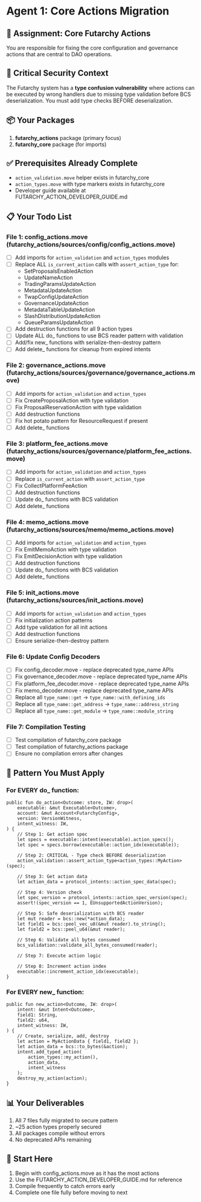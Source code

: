 # Agent 1: Core Actions Migration

## 🎯 Assignment: Core Futarchy Actions

You are responsible for fixing the core configuration and governance actions that are central to DAO operations.

## 🚨 Critical Security Context

The Futarchy system has a **type confusion vulnerability** where actions can be executed by wrong handlers due to missing type validation before BCS deserialization. You must add type checks BEFORE deserialization.

## 📦 Your Packages

1. **futarchy_actions** package (primary focus)
2. **futarchy_core** package (for imports)

## ✅ Prerequisites Already Complete

- `action_validation.move` helper exists in futarchy_core
- `action_types.move` with type markers exists in futarchy_core
- Developer guide available at FUTARCHY_ACTION_DEVELOPER_GUIDE.md

## 📋 Your Todo List

### File 1: config_actions.move (futarchy_actions/sources/config/config_actions.move)
- [ ] Add imports for `action_validation` and `action_types` modules
- [ ] Replace ALL `is_current_action` calls with `assert_action_type` for:
  - SetProposalsEnabledAction
  - UpdateNameAction
  - TradingParamsUpdateAction
  - MetadataUpdateAction
  - TwapConfigUpdateAction
  - GovernanceUpdateAction
  - MetadataTableUpdateAction
  - SlashDistributionUpdateAction
  - QueueParamsUpdateAction
- [ ] Add destruction functions for all 9 action types
- [ ] Update ALL do_ functions to use BCS reader pattern with validation
- [ ] Add/fix new_ functions with serialize-then-destroy pattern
- [ ] Add delete_ functions for cleanup from expired intents

### File 2: governance_actions.move (futarchy_actions/sources/governance/governance_actions.move)
- [ ] Add imports for `action_validation` and `action_types`
- [ ] Fix CreateProposalAction with type validation
- [ ] Fix ProposalReservationAction with type validation
- [ ] Add destruction functions
- [ ] Fix hot potato pattern for ResourceRequest if present
- [ ] Add delete_ functions

### File 3: platform_fee_actions.move (futarchy_actions/sources/governance/platform_fee_actions.move)
- [ ] Add imports for `action_validation` and `action_types`
- [ ] Replace `is_current_action` with `assert_action_type`
- [ ] Fix CollectPlatformFeeAction
- [ ] Add destruction functions
- [ ] Update do_ functions with BCS validation
- [ ] Add delete_ functions

### File 4: memo_actions.move (futarchy_actions/sources/memo/memo_actions.move)
- [ ] Add imports for `action_validation` and `action_types`
- [ ] Fix EmitMemoAction with type validation
- [ ] Fix EmitDecisionAction with type validation
- [ ] Add destruction functions
- [ ] Update do_ functions with BCS validation
- [ ] Add delete_ functions

### File 5: init_actions.move (futarchy_actions/sources/init_actions.move)
- [ ] Add imports for `action_validation` and `action_types`
- [ ] Fix initialization action patterns
- [ ] Add type validation for all init actions
- [ ] Add destruction functions
- [ ] Ensure serialize-then-destroy pattern

### File 6: Update Config Decoders
- [ ] Fix config_decoder.move - replace deprecated type_name APIs
- [ ] Fix governance_decoder.move - replace deprecated type_name APIs
- [ ] Fix platform_fee_decoder.move - replace deprecated type_name APIs
- [ ] Fix memo_decoder.move - replace deprecated type_name APIs
- [ ] Replace all `type_name::get` → `type_name::with_defining_ids`
- [ ] Replace all `type_name::get_address` → `type_name::address_string`
- [ ] Replace all `type_name::get_module` → `type_name::module_string`

### File 7: Compilation Testing
- [ ] Test compilation of futarchy_core package
- [ ] Test compilation of futarchy_actions package
- [ ] Ensure no compilation errors after changes

## 🔧 Pattern You Must Apply

### For EVERY do_ function:
```move
public fun do_action<Outcome: store, IW: drop>(
    executable: &mut Executable<Outcome>,
    account: &mut Account<FutarchyConfig>,
    version: VersionWitness,
    intent_witness: IW,
) {
    // Step 1: Get action spec
    let specs = executable::intent(executable).action_specs();
    let spec = specs.borrow(executable::action_idx(executable));

    // Step 2: CRITICAL - Type check BEFORE deserialization
    action_validation::assert_action_type<action_types::MyAction>(spec);

    // Step 3: Get action data
    let action_data = protocol_intents::action_spec_data(spec);

    // Step 4: Version check
    let spec_version = protocol_intents::action_spec_version(spec);
    assert!(spec_version == 1, EUnsupportedActionVersion);

    // Step 5: Safe deserialization with BCS reader
    let mut reader = bcs::new(*action_data);
    let field1 = bcs::peel_vec_u8(&mut reader).to_string();
    let field2 = bcs::peel_u64(&mut reader);

    // Step 6: Validate all bytes consumed
    bcs_validation::validate_all_bytes_consumed(reader);

    // Step 7: Execute action logic

    // Step 8: Increment action index
    executable::increment_action_idx(executable);
}
```

### For EVERY new_ function:
```move
public fun new_action<Outcome, IW: drop>(
    intent: &mut Intent<Outcome>,
    field1: String,
    field2: u64,
    intent_witness: IW,
) {
    // Create, serialize, add, destroy
    let action = MyActionData { field1, field2 };
    let action_data = bcs::to_bytes(&action);
    intent.add_typed_action(
        action_types::my_action(),
        action_data,
        intent_witness
    );
    destroy_my_action(action);
}
```

## 📊 Your Deliverables

1. All 7 files fully migrated to secure pattern
2. ~25 action types properly secured
3. All packages compile without errors
4. No deprecated APIs remaining

## 🚀 Start Here

1. Begin with config_actions.move as it has the most actions
2. Use the FUTARCHY_ACTION_DEVELOPER_GUIDE.md for reference
3. Compile frequently to catch errors early
4. Complete one file fully before moving to next